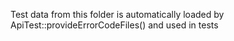 Test data from this folder is automatically loaded by ApiTest::provideErrorCodeFiles() and used in tests